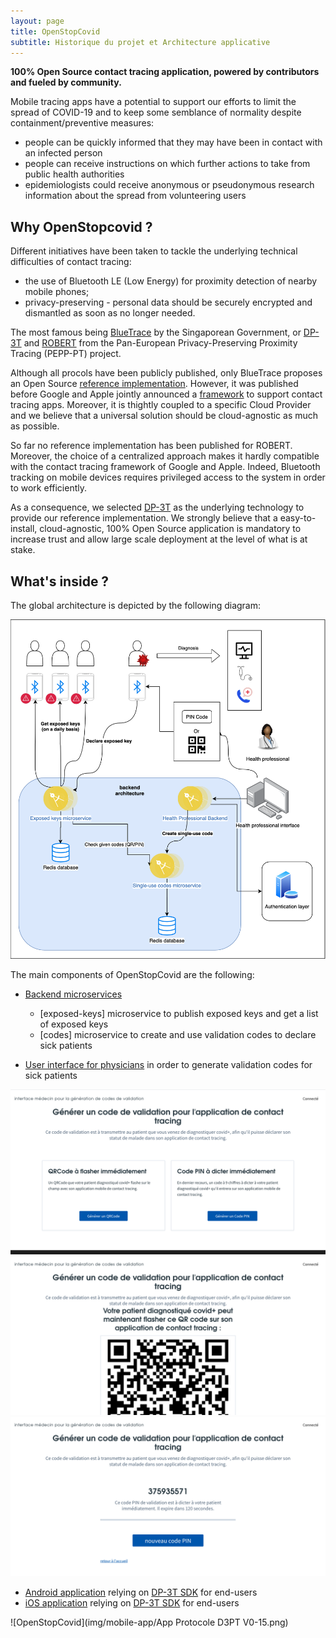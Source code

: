 ```yaml
---
layout: page
title: OpenStopCovid
subtitle: Historique du projet et Architecture applicative
---
```


**100% Open Source contact tracing application, powered by contributors and fueled by community.**

Mobile tracing apps have a potential to support our efforts to limit the spread of COVID-19 and to keep some semblance of normality despite containment/preventive measures:
* people can be quickly informed that they may have been in contact with an infected person
* people can receive instructions on which further actions to take from public health authorities
* epidemiologists could receive anonymous or pseudonymous research information about the spread from volunteering users

## Why OpenStopcovid ?

Different initiatives have been taken to tackle the underlying technical difficulties of contact tracing:
* the use of Bluetooth LE (Low Energy) for proximity detection of nearby mobile phones;
* privacy-preserving - personal data should be securely encrypted and dismantled as soon as no longer needed.

The most famous being [BlueTrace](https://bluetrace.io/) by the Singaporean Government, or [DP-3T](https://github.com/DP-3T/documents) and [ROBERT](https://github.com/ROBERT-proximity-tracing/documents) from the Pan-European Privacy-Preserving Proximity Tracing (PEPP-PT) project.

Although all procols have been publicly published, only BlueTrace proposes an Open Source [reference implementation](https://github.com/OpenTrace-community). However, it was published before Google and Apple jointly announced a [framework](https://www.apple.com/covid19/contacttracing) to support contact tracing apps. Moreover, it is thightly coupled to a specific Cloud Provider and we believe that a universal solution should be cloud-agnostic as much as possible.

So far no reference implementation has been published for ROBERT. Moreover, the choice of a centralized approach makes it hardly compatible with the contact tracing framework of Google and Apple. Indeed, Bluetooth tracking on mobile devices requires privileged access to the system in order to work efficiently.

As a consequence, we selected [DP-3T](https://github.com/DP-3T/documents) as the underlying technology to provide our reference implementation. We strongly believe that a easy-to-install, cloud-agnostic, 100% Open Source application is mandatory to increase trust and allow large scale deployment at the level of what is at stake.

## What's inside ?

The global architecture is depicted by the following diagram:

![Architecture](img/architecture.png)

The main components of OpenStopCovid are the following:

* [Backend microservices](https://github.com/OpenStopCovid/dp3t-ms)
  * [exposed-keys] microservice to publish exposed keys and get a list of exposed keys
  * [codes] microservice to create and use validation codes to declare sick patients

* [User interface for physicians](https://github.com/OpenStopCovid/health-authority-ui) in order to generate validation codes for sick patients

![OpenStopCovid](/img/medic-app/interface-medecin.png)
![OpenStopCovid](/img/medic-app/interface-medecin2.png)
![OpenStopCovid](/img/medic-app/interface-medecin3.png)

* [Android application]() relying on [DP-3T SDK](https://github.com/DP-3T/dp3t-sdk-android) for end-users
* [iOS application]() relying on [DP-3T SDK](https://github.com/DP-3T/dp3t-sdk-ios) for end-users

![OpenStopCovid](img/mobile-app/App Protocole D3PT V0-15.png)
